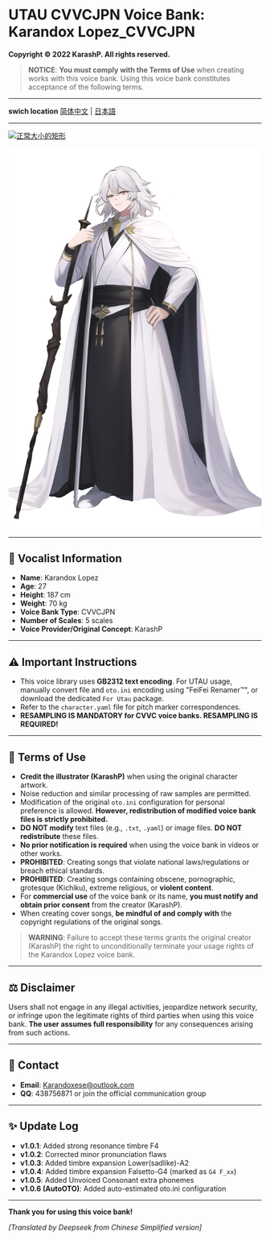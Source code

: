 # UTAU CVVCJPN Voice Bank: Karandox Lopez_CVVCJPN

**Copyright © 2022 KarashP. All rights reserved.**

> **NOTICE**: **You must comply with the Terms of Use** when creating works with this voice bank. Using this voice bank constitutes acceptance of the following terms.


---

  **swich location**
[简体中文](https://github.com/Andox-Lopez/Karandox-Lopez-Utau-Voicebank/blob/AutoOTO/readme.md)  |  [日本語](https://github.com/Andox-Lopez/Karandox-Lopez-Utau-Voicebank/blob/AutoOTO/readme-JPN.md)

---

[![正常大小的矩形](https://img.shields.io/badge/Download-VoiceBank-blue.svg?style=flat-square)](https://github.com/Andox-Lopez/Karandox-Lopez-Utau-Voicebank/releases/)

<img src=https://github.com/Andox-Lopez/Karandox-Lopez-Utau-Voicebank/blob/main/Karanndox%20Lopez.png widgh="150px">

---


## 🎤 Vocalist Information
*   **Name**: Karandox Lopez
*   **Age**: 27
*   **Height**: 187 cm
*   **Weight**: 70 kg
*   **Voice Bank Type**: CVVCJPN
*   **Number of Scales**: 5 scales
*   **Voice Provider/Original Concept**: KarashP

---

## ⚠ Important Instructions
*   This voice library uses **GB2312 text encoding**. For UTAU usage, manually convert file and `oto.ini` encoding using "FeiFei Renamer™", or download the dedicated `For Utau` package.
*   Refer to the `character.yaml` file for pitch marker correspondences.
*   **RESAMPLING IS MANDATORY for CVVC voice banks. RESAMPLING IS REQUIRED!**

---

## 📜 Terms of Use
*   **Credit the illustrator (KarashP)** when using the original character artwork.
*   Noise reduction and similar processing of raw samples are permitted.
*   Modification of the original `oto.ini` configuration for personal preference is allowed. **However, redistribution of modified voice bank files is strictly prohibited.**
*   **DO NOT modify** text files (e.g., `.txt`, `.yaml`) or image files. **DO NOT redistribute** these files.
*   **No prior notification is required** when using the voice bank in videos or other works.
*   **PROHIBITED**: Creating songs that violate national laws/regulations or breach ethical standards.
*   **PROHIBITED**: Creating songs containing obscene, pornographic, grotesque (Kichiku), extreme religious, or **violent content**.
*   For **commercial use** of the voice bank or its name, **you must notify and obtain prior consent** from the creator (KarashP).
*   When creating cover songs, **be mindful of and comply with** the copyright regulations of the original songs.

> **WARNING**: Failure to accept these terms grants the original creator (KarashP) the right to unconditionally terminate your usage rights of the Karandox Lopez voice bank.

---

## ⚖ Disclaimer
Users shall not engage in any illegal activities, jeopardize network security, or infringe upon the legitimate rights of third parties when using this voice bank. **The user assumes full responsibility** for any consequences arising from such actions.

---

## 📮 Contact
*   **Email**: Karandoxese@outlook.com
*   **QQ**: 438756871 or join the official communication group

---

## ✨ Update Log
*   **v1.0.1**: Added strong resonance timbre F4
*   **v1.0.2**: Corrected minor pronunciation flaws
*   **v1.0.3**: Added timbre expansion Lower(sadlike)-A2
*   **v1.0.4**: Added timbre expansion Falsetto-G4 (marked as `G4 F_xx`)
*   **v1.0.5**: Added Unvoiced Consonant extra phonemes
*   **v1.0.6 (AutoOTO)**: Added auto-estimated oto.ini configuration
---

**Thank you for using this voice bank!**

*[Translated by Deepseek from Chinese Simplified version]*
